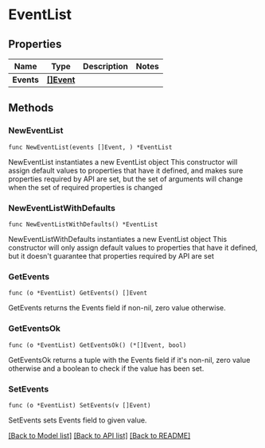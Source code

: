 # EventList

## Properties

Name | Type | Description | Notes
------------ | ------------- | ------------- | -------------
**Events** | [**[]Event**](Event.md) |  | 

## Methods

### NewEventList

`func NewEventList(events []Event, ) *EventList`

NewEventList instantiates a new EventList object
This constructor will assign default values to properties that have it defined,
and makes sure properties required by API are set, but the set of arguments
will change when the set of required properties is changed

### NewEventListWithDefaults

`func NewEventListWithDefaults() *EventList`

NewEventListWithDefaults instantiates a new EventList object
This constructor will only assign default values to properties that have it defined,
but it doesn't guarantee that properties required by API are set

### GetEvents

`func (o *EventList) GetEvents() []Event`

GetEvents returns the Events field if non-nil, zero value otherwise.

### GetEventsOk

`func (o *EventList) GetEventsOk() (*[]Event, bool)`

GetEventsOk returns a tuple with the Events field if it's non-nil, zero value otherwise
and a boolean to check if the value has been set.

### SetEvents

`func (o *EventList) SetEvents(v []Event)`

SetEvents sets Events field to given value.



[[Back to Model list]](../README.md#documentation-for-models) [[Back to API list]](../README.md#documentation-for-api-endpoints) [[Back to README]](../README.md)


